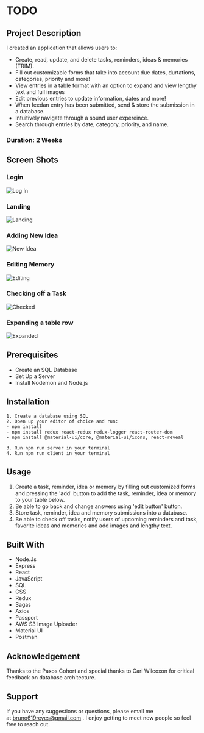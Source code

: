 # TODO

## Project Description

I created an application that allows users to:

- Create, read, update, and delete tasks, reminders, ideas & memories (TRIM).
- Fill out customizable forms that take into account due dates, durtations, categories, priority and more!
- View entries in a table format with an option to expand and view lengthy text and full images
- Edit previous entries to update information, dates and more!
- When feedan entry has been submitted, send & store the submission in a database.
- Intuitively navigate through a sound user expereince.
- Search through entries by date, category, priority, and name.

### Duration: 2 Weeks

## Screen Shots

### Login

![Log In](https://tinyurl.com/y2h564ht)

### Landing

![Landing](https://tinyurl.com/yxh6afn9)

### Adding New Idea

![New Idea](https://tinyurl.com/yxgquwcs)

### Editing Memory

![Editing](https://tinyurl.com/y4bdnsxy)

### Checking off a Task

![Checked](https://tinyurl.com/y3kfn4wf)

### Expanding a table row

![Expanded](https://tinyurl.com/y4g63zje)

## Prerequisites

- Create an SQL Database
- Set Up a Server
- Install Nodemon and Node.js

## Installation

    1. Create a database using SQL
    2. Open up your editor of choice and run:
    - npm install
    - npm install redux react-redux redux-logger react-router-dom
    - npm install @material-ui/core, @material-ui/icons, react-reveal

    3. Run npm run server in your terminal
    4. Run npm run client in your terminal

## Usage

1. Create a task, reminder, idea or memory by filling out customized forms and pressing the 'add' button to add the task, reminder, idea or memory to your table below.
2. Be able to go back and change answers using 'edit button' button.
3. Store task, reminder, idea and memory submissions into a database.
4. Be able to check off tasks, notify users of upcoming reminders and task, favorite ideas and memories and add images and lengthy text.

## Built With

- Node.Js
- Express
- React
- JavaScript
- SQL
- CSS
- Redux
- Sagas
- Axios
- Passport
- AWS S3 Image Uploader
- Material UI
- Postman

## Acknowledgement

Thanks to the Paxos Cohort and special thanks to Carl Wilcoxon for critical feedback on database architecture.

## Support

If you have any suggestions or questions, please email me at bruno619reyes@gmail.com . I enjoy getting to meet new people so feel free to reach out.
